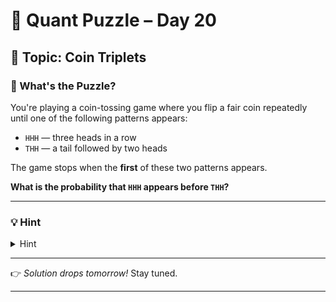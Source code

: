 # 🧠 Quant Puzzle – Day 20

## 📌 Topic: Coin Triplets

### 🤔 What's the Puzzle?

You're playing a coin-tossing game where you flip a fair coin repeatedly until one of the following patterns appears:

- `HHH` — three heads in a row
- `THH` — a tail followed by two heads

The game stops when the **first** of these two patterns appears.

**What is the probability that `HHH` appears before `THH`?**

---

### 💡 Hint

<details>
<summary>Hint</summary>

Think of modeling the problem using a **Markov chain** with states based on the latest outcomes (`S`, `H`, `HH`, `T`, `TH`, etc). Track transitions until one of the absorbing states (`HHH` or `THH`) is reached.

</details>

---

👉 *Solution drops tomorrow!*
Stay tuned.

---

